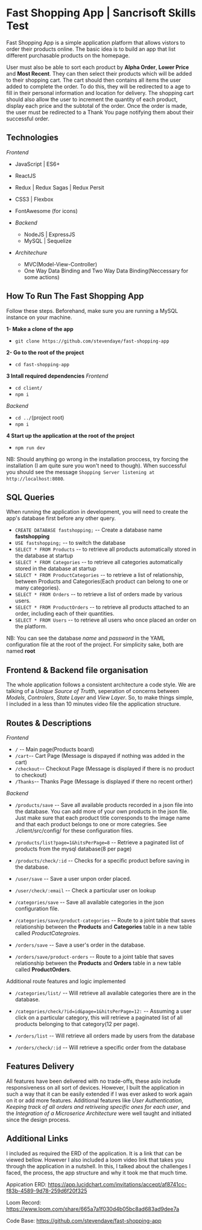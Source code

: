 # Fast Shopping App | Sancrisoft Skills Test
Fast Shopping App is a simple application platform that allows vistors to order their products online. The basic idea is to build an app that list different purchasable products on the homepage.

User must also be able to sort each product by **Alpha Order**, **Lower Price** and **Most Recent**. They can then select their products which will be added to their shopping cart. The cart should then contains all items the user added to complete the order. To do this, they will be redirected to a age to fill in their personal information and location for delivery. The shopping cart should also allow the user to increment the quantity of each product, display each price and the subtotal of the order. Once the order is made, the user must be redirected to a Thank You page notifying them about their successful order.

## Technologies
  *Frontend*
  - JavaScript | ES6+
  - ReactJS
  - Redux | Redux Sagas | Redux Persit
  - CSS3 | Flexbox
  - FontAwesome (for icons)

- *Backend*
  - NodeJS | ExpressJS
  - MySQL | Sequelize

- *Architechure*
  - MVC(Model-View-Controller)
  - One Way Data Binding and Two Way Data Binding(Neccessary for some actions)


## How To Run The Fast Shopping App
Follow these steps. Beforehand, make sure you are running a MySQL instance on your machine.

**1- Make a clone of the app**
  * `git clone https://github.com/stevendaye/fast-shopping-app`

**2- Go to the root of the project**
  * `cd fast-shopping-app`

**3 Intall required dependencies**
*Frontend*
  * `cd client/`
  * `npm i`

*Backend*
  * `cd ../`(project root)
  * `npm i`

**4 Start up the application at the root of the project**
  - `npm run dev`

NB: Should anything go wrong in the installation proccess, try forcing the installation (I am quite sure you won't need to though). When successful you should see the message `Shopping Server listening at http://localhost:8080`.

## SQL Queries
When running the application in development, you will need to create the app's database first before any other query.
 - `CREATE DATABASE fastshopping;` -- Create a database name **fastshopping**
 - `USE fastshopping;` -- to switch the database
 - `SELECT * FROM Products` -- to retrieve all products automatically stored in the database at startup
 - `SELECT * FROM Categories` -- to retrieve all categories automatically stored in the database at startup
 - `SELECT * FROM ProductCategories` -- to retrieve a list of relationship, between Products and Categories(Each product can belong to one or many categories).
 - `SELECT * FROM Orders` -- to retrieve a list of orders made by various users.
 - `SELECT * FROM ProductOrders` --  to retrieve all products attached to an order, including each of their quantities.
 - `SELECT * FROM Users` -- to retrieve all users who once placed an order on the platform.

NB: You can see the database *name* and *password* in the YAML configuration file at the root of the project. For simplicity sake, both are named **root**

## Frontend & Backend file organisation
The whole application follows a consistent architecture a code style. We are talking of a *Unique Source of Trutth*, seperation of concerns between *Models*, *Controlers*, *State Layer* and *View Layer*. So, to make things simple, I included in a less than 10 minutes video file the application structure.

## Routes & Descriptions
*Frontend*
  - `/` -- Main page(Products board)
  - `/cart`-- Cart Page (Message is dispayed if nothing was added in the cart)
  - `/checkout`-- Checkout Page (Message is displayed if there is no product to checkout)
  - `/Thanks`-- Thanks Page (Message is displayed if there no recent orther)

*Backend*
  - `/products/save` -- Save all available products recorded in a json file into the database. You can add more of your own products in the json file. Just make sure that each product title corresponds to the image name and that each product belongs to one or more categries. See ./client/src/config/ for these configuration files.
  - `/products/list?page=1&hitsPerPage=8` -- Retrieve a paginated list of products from the mysql database(8 per page)
  - `/products/check/:id` -- Checks for a specific product before saving in the database.
  
  - `/user/save` -- Save a user unpon order placed.
  - `/user/check/:email` --  Check a particular user on lookup
  
  - `/categories/save` -- Save all available categories in the json configuration file.
  - `/categories/save/product-categories` --  Route to a joint table that saves relationship between the **Products** and **Categories** table in a new table called *ProductCategroies*.

  - `/orders/save` --  Save a user's order in the database.
  - `/orders/save/product-orders` -- Route to a joint table that saves relationship between the **Products** and **Orders** table in a new table called **ProductOrders**.

  Additional route features and logic implemented 

  - `/categories/list/` --  Will retrieve all available categories there are in the database.
  - `/categories/check/?id=id&page=1&hitsPerPage=12:` -- Assuming a user click on a particular category, this will retrieve a paginated list of all products belonging to  that category(12 per page).

  - `/orders/list` -- Will retrieve all orders made by users from the database
  - `/orders/check/:id` -- Will retrieve a specific order from the database


## Features Delivery
All features have been delivered with no trade-offs, these aslo include responsiveness on all sort of devices. However, I built the application in such a way that it can be easily extended if I was ever asked to work again on it or add more features. Additional features like *User Authentication*, *Keeping track of all orders and retriveing specific ones for each user*, and the *Integration of a Microserice Architecture* were well taught and initiated since the design process.

## Additional Links
I included as required the ERD of the application. It is a link that can be viewed bellow. However I also included a loom video link that takes you through the application in a nutshell. In this, I talked about the challenges I faced, the process, the app structure and why it took me that much time.

Appication ERD: https://app.lucidchart.com/invitations/accept/af8741cc-f83b-4589-9d78-259d6f20f325

Loom Record: https://www.loom.com/share/665a7a1f030d4b05bc8ad683ad9dee7a

Code Base: https://github.com/stevendaye/fast-shopping-app
